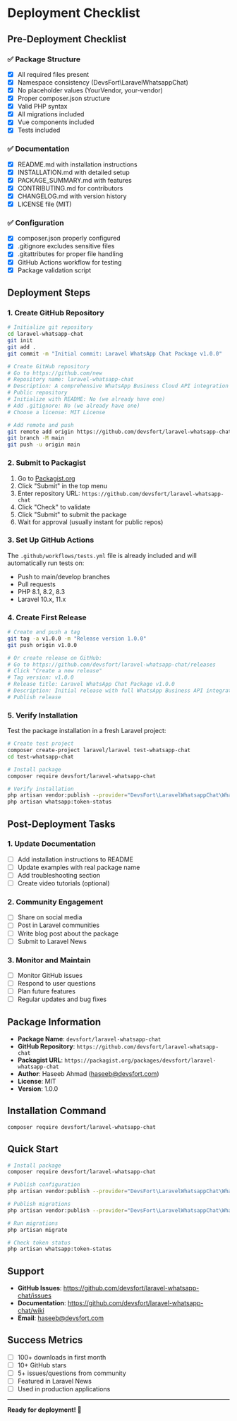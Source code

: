 # Deployment Checklist

## Pre-Deployment Checklist

### ✅ Package Structure
- [x] All required files present
- [x] Namespace consistency (DevsFort\LaravelWhatsappChat)
- [x] No placeholder values (YourVendor, your-vendor)
- [x] Proper composer.json structure
- [x] Valid PHP syntax
- [x] All migrations included
- [x] Vue components included
- [x] Tests included

### ✅ Documentation
- [x] README.md with installation instructions
- [x] INSTALLATION.md with detailed setup
- [x] PACKAGE_SUMMARY.md with features
- [x] CONTRIBUTING.md for contributors
- [x] CHANGELOG.md with version history
- [x] LICENSE file (MIT)

### ✅ Configuration
- [x] composer.json properly configured
- [x] .gitignore excludes sensitive files
- [x] .gitattributes for proper file handling
- [x] GitHub Actions workflow for testing
- [x] Package validation script

## Deployment Steps

### 1. Create GitHub Repository

```bash
# Initialize git repository
cd laravel-whatsapp-chat
git init
git add .
git commit -m "Initial commit: Laravel WhatsApp Chat Package v1.0.0"

# Create GitHub repository
# Go to https://github.com/new
# Repository name: laravel-whatsapp-chat
# Description: A comprehensive WhatsApp Business Cloud API integration package for Laravel
# Public repository
# Initialize with README: No (we already have one)
# Add .gitignore: No (we already have one)
# Choose a license: MIT License

# Add remote and push
git remote add origin https://github.com/devsfort/laravel-whatsapp-chat.git
git branch -M main
git push -u origin main
```

### 2. Submit to Packagist

1. Go to [Packagist.org](https://packagist.org)
2. Click "Submit" in the top menu
3. Enter repository URL: `https://github.com/devsfort/laravel-whatsapp-chat`
4. Click "Check" to validate
5. Click "Submit" to submit the package
6. Wait for approval (usually instant for public repos)

### 3. Set Up GitHub Actions

The `.github/workflows/tests.yml` file is already included and will automatically run tests on:
- Push to main/develop branches
- Pull requests
- PHP 8.1, 8.2, 8.3
- Laravel 10.x, 11.x

### 4. Create First Release

```bash
# Create and push a tag
git tag -a v1.0.0 -m "Release version 1.0.0"
git push origin v1.0.0

# Or create release on GitHub:
# Go to https://github.com/devsfort/laravel-whatsapp-chat/releases
# Click "Create a new release"
# Tag version: v1.0.0
# Release title: Laravel WhatsApp Chat Package v1.0.0
# Description: Initial release with full WhatsApp Business API integration
# Publish release
```

### 5. Verify Installation

Test the package installation in a fresh Laravel project:

```bash
# Create test project
composer create-project laravel/laravel test-whatsapp-chat
cd test-whatsapp-chat

# Install package
composer require devsfort/laravel-whatsapp-chat

# Verify installation
php artisan vendor:publish --provider="DevsFort\LaravelWhatsappChat\WhatsAppChatServiceProvider" --tag="whatsapp-chat-config"
php artisan whatsapp:token-status
```

## Post-Deployment Tasks

### 1. Update Documentation
- [ ] Add installation instructions to README
- [ ] Update examples with real package name
- [ ] Add troubleshooting section
- [ ] Create video tutorials (optional)

### 2. Community Engagement
- [ ] Share on social media
- [ ] Post in Laravel communities
- [ ] Write blog post about the package
- [ ] Submit to Laravel News

### 3. Monitor and Maintain
- [ ] Monitor GitHub issues
- [ ] Respond to user questions
- [ ] Plan future features
- [ ] Regular updates and bug fixes

## Package Information

- **Package Name**: `devsfort/laravel-whatsapp-chat`
- **GitHub Repository**: `https://github.com/devsfort/laravel-whatsapp-chat`
- **Packagist URL**: `https://packagist.org/packages/devsfort/laravel-whatsapp-chat`
- **Author**: Haseeb Ahmad (haseeb@devsfort.com)
- **License**: MIT
- **Version**: 1.0.0

## Installation Command

```bash
composer require devsfort/laravel-whatsapp-chat
```

## Quick Start

```bash
# Install package
composer require devsfort/laravel-whatsapp-chat

# Publish configuration
php artisan vendor:publish --provider="DevsFort\LaravelWhatsappChat\WhatsAppChatServiceProvider" --tag="whatsapp-chat-config"

# Publish migrations
php artisan vendor:publish --provider="DevsFort\LaravelWhatsappChat\WhatsAppChatServiceProvider" --tag="whatsapp-chat-migrations"

# Run migrations
php artisan migrate

# Check token status
php artisan whatsapp:token-status
```

## Support

- **GitHub Issues**: https://github.com/devsfort/laravel-whatsapp-chat/issues
- **Documentation**: https://github.com/devsfort/laravel-whatsapp-chat/wiki
- **Email**: haseeb@devsfort.com

## Success Metrics

- [ ] 100+ downloads in first month
- [ ] 10+ GitHub stars
- [ ] 5+ issues/questions from community
- [ ] Featured in Laravel News
- [ ] Used in production applications

---

**Ready for deployment! 🚀**
